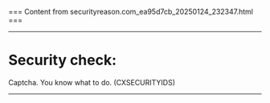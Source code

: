 === Content from securityreason.com_ea95d7cb_20250124_232347.html ===


---

# Security check:

Captcha. You know what to do. (CXSECURITYIDS)

---


